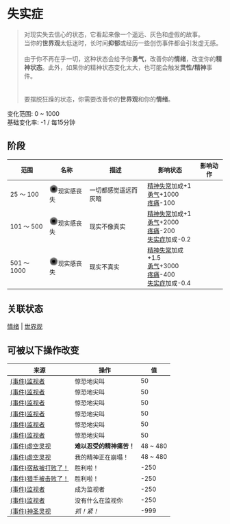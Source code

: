 # 失实症  
> 对现实失去信心的状态，它看起来像一个遥远、灰色和虚假的故事。<br>当你的<b>世界观</b>太低迷时，长时间<b>抑郁</b>或经历一些创伤事件都会引发虚无感。<br><br>由于你不再在乎一切，这种状态会给予你<b>勇气</b>，改善你的<b>情绪</b>，改变你的<b>精神状态</b>。此外，如果你的精神状态变化太大，也可能会触发<b>灵性/精神</b>事件。<br><br><br>要摆脱狂躁的状态，你需要改善你的<b>世界观</b>和你的<b>情绪</b>。  
  
变化范围: 0 ~ 1000  
基础变化率: -1 / 每15分钟  
## 阶段  
范围  |  名称  |  描述  |  影响状态  |  影响动作  
----  |  ----  |  ----  |  ----  |  ----  
25 ～ 100  |  <img decoding="async" src="Sprite/VoidState.png" href="a.md" style="max-width:20px;max-height:20px;">现实感丧失  |  一切都感觉遥远而灰暗  |  [精神失常](MindState.md)加成+1<br>[勇气](Courage.md)+1000<br>[疼痛](Pain.md)-100  |    
101 ～ 500  |  <img decoding="async" src="Sprite/VoidState.png" href="a.md" style="max-width:20px;max-height:20px;">现实感丧失  |  现实不像真实  |  [精神失常](MindState.md)加成+1<br>[勇气](Courage.md)+2000<br>[疼痛](Pain.md)-200<br>[失实症](Derealization.md)加成-0.2  |    
501 ～ 1000  |  <img decoding="async" src="Sprite/VoidState.png" href="a.md" style="max-width:20px;max-height:20px;">现实感丧失  |  现实不真实  |  [精神失常](MindState.md)加成+1.5<br>[勇气](Courage.md)+3000<br>[疼痛](Pain.md)-400<br>[失实症](Derealization.md)加成-0.4  |    
## 关联状态  
[情绪](Morale.md)  |  [世界观](Structure.md)  
## 可被以下操作改变  
来源  |  操作  |  值  
----  |  ----  |  ----  
[(事件)监视者](Event_WatchedExperience1a.md)  |  惊恐地尖叫  |  50  
[(事件)监视者](Event_WatchedExperience1b.md)  |  惊恐地尖叫  |  50  
[(事件)监视者](Event_WatchedExperience1c.md)  |  惊恐地尖叫  |  50  
[(事件)监视者](Event_WatchedExperience1d.md)  |  惊恐地尖叫  |  50  
[(事件)监视者](Event_WatchedExperience1e.md)  |  惊恐地尖叫  |  50  
[(事件)监视者](Event_WatchedExperience1f.md)  |  惊恐地尖叫  |  50  
[(事件)虚空灵视](Event_SpiritsEverywhere1g.md)  |  <b>难以忍受的精神痛苦！</b>  |  48 ~ 480  
[(事件)虚空灵视](Event_VoidExperience1g.md)  |  我的精神正在崩塌！  |  48 ~ 480  
[(事件)宿敌被打败了！](Event_EnemyFightSuccess.md)  |  胜利啦！  |  -250  
[(事件)猎手被击败了！](Event_HunterFightSuccess.md)  |  胜利啦！  |  -250  
[(事件)监视者](Event_WatchedExperience1gGod.md)  |  成为监视者  |  -250  
[(事件)监视者](Event_WatchedExperience1gVoid.md)  |  没有什么在监视你  |  -250  
[(事件)神圣灵视](Event_GodExperience1g.md)  |  <i>抓！紧！</i>  |  -999  
